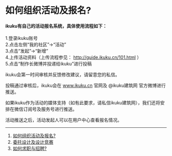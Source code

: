 # 如何组织活动及报名?  


#### ikuku有自己的活动报名系统，具体使用流程如下：  

1.登录ikuku账号  
2.点击左侧“我的社区”→“活动”  
3.点击“发起”→“新增”  
4.上传活动资料（上传流程参见： http://guide.ikuku.cn/101.html ）    
5.点击“制作长微博并投递给ikuku”进行投稿  

ikuku会第一时间审核并反馈修改建议，请留意您的私信。  

投稿通过审核后，ikuku会在 www.ikuku.cn 官网及 @ikuku建筑网 官方微博进行推送。  

如果ikuku作为活动的媒体支持（如有此要求，请私信ikuku建筑网），我们还将安排在微信订阅号及服务号进行推送。  

活动推送之后，活动发起人可以在用户中心查看报名情况。

-----

1. [如何组织活动及报名?](ucenter-1.md)  
1. [委托设计及设计竞赛](ucenter-3.md)
1. [如何求职与招聘?](ucenter-2.md)